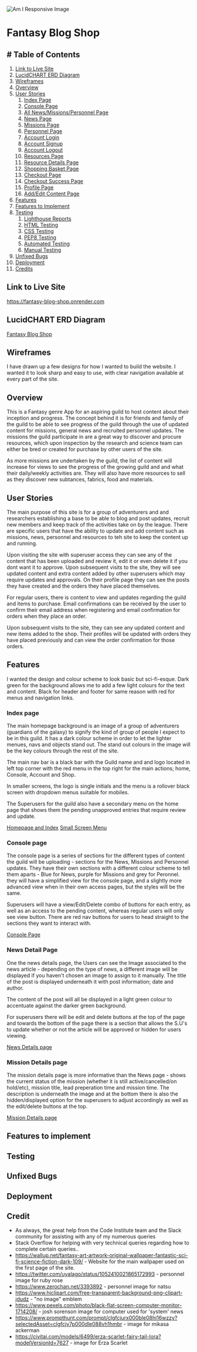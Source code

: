 ![Am I Responsive Image](media/README/amiresp-img.png)

# Fantasy Blog Shop

## # Table of Contents

1. [Link to Live Site](#link-to-live-site)
2. [LucidCHART ERD Diagram](#ludic-chart-erd-diagram)
3. [Wireframes](#link-to-live-site)
4. [Overview](#link-to-live-site)
5. [User Stories](#user-stories)
    1. [Index Page](#index-page)
    2. [Console Page](#console-page)
    3. [All News/Missions/Personnel Page](#all-news-mission-personnel-page)
    4. [News Page](#news-page)
    5. [Missions Page](#missions-page)
    6. [Personnel Page](#personnel-page)
    7. [Account Login](#account-login)
    8. [Account Signup](#account-signup)
    9. [Account Logout](#account-logout)
    10. [Resources Page](#resources-page)
    11. [Resource Details Page](#resources-details-page)
    12. [Shopping Basket Page](#shopping-basket-page)
    12. [Checkout Page](#checkout-page)
    12. [Checkout Success Page](#checkout-success-page)
    12. [Profile Page](#profile-page)
    12. [Add/Edit Content Page](#add-edit-content-page)
6. [Features](#features)
7. [Features to Implement](#features-to-implement)
8. [Testing](#testing)
    1. [Lighthouse Reports](#lighthouse-reports)
    1. [HTML Testing](#html-testing)
    1. [CSS Testing](#css-testing)
    1. [PEP8 Testing](#pep8-testing)
    1. [Automated Testing](#automated-testing)
    1. [Manual Testing](#manual-testing)
9. [Unfixed Bugs](#unfixed-bugs)
10. [Deployment](#deployment)
11. [Credits](#credits)


## Link to Live Site

https://fantasy-blog-shop.onrender.com

## LucidCHART ERD Diagram

[Fantasy Blog Shop](media/README/fbs-erd.png)

## Wireframes

I have drawn up a few designs for how I wanted to build the website. I wanted it to look sharp and easy to use, with clear navigation available at every part of the site.

## Overview

This is a Fantasy genre App for an aspiring guild to host content about their inception and progress. The concept behind it is for friends and family of the guild to be able to see progress of the guild through the use of updated content for missions, general news and recruited personnel updates. The missions the guild participate in are a great way to discover and procure resources, which upon inspection by the research and science team can either be bred or created for purchase by other users of the site.

As more missions are undertaken by the guild, the list of content will increase for views to see the progress of the growing guild and and what their daily/weekly activities are. They will also have more resources to sell as they discover new subtances, fabrics, food and materials.

## User Stories

The main purpose of this site is for a group of adventurers and and researchers establishing a base to be able to blog and post updates, recruit new members and keep track of the activities take on by the league. There are specific users that have the ability to update and add content such as missions, news, personnel and resources to teh site to keep the content up and running.

Upon visiting the site with superuser access they can see any of the content that has been uploaded and review it, edit it or even delete it if you dont want it to approve. Upon subsequent visits to the site, they will see updated content and extra content added by other superusers which may require updates and approvals. On their profile page they can see the posts they have created and the orders they have placed themselves.

For regular users, there is content to view and updates regarding the guild and items to purchase. Email confirmations can be received by the user to confirm their email address when registering and email confirmation for orders when they place an order.

Upon subsequent visits to the site, they can see any updated content and new items added to the shop. Their profiles will be updated with orders they have placed previously and can view the order confirmation for those orders.

## Features

I wanted the design and colour scheme to look basic but sci-fi-esque. Dark green for the background allows me to add a few light colours for the text and content. Black for header and footer for same reason with red for menus and navigation links.

### Index page

The main homepage background is an image of a group of adventurers (guardians of the galaxy) to signify the kind of group of people I expect to be in this guild. It has a dark colour scheme in order to let the lighter menues, navs and objects stand out. The stand out colours in the image will be the key colours through the rest of the site.

The main nav bar is a black bar with the Guild name and and logo located in left top corner with the red menu in the top right for the main actions; home, Console, Account and Shop.

In smaller screens, the logo is single initials and the menu is a rollover black screen with dropdown menus suitable for mobiles.

The Superusers for the guild also have a secondary menu on the home page that shows them the pending unapproved entries that require review and update.

[Homepage and Index](media/README/index-and-homepage.png)
[Small Screen Menu](media/README/small-menu.png)

### Console page

The console page is a series of sections for the different types of content the guild will be uploading - sections for the News, Missions and Personnel updates. They have their own sections with a different colour scheme to tell them aparts - Blue for News, purple for Missions and grey for Peronnel. they will have a simplified view for the console page, and a slightly more advanced view when in their own access pages, but the styles will be the same.

Superusers will have a view/Edit/Delete combo of buttons for each entry, as well as an access to the pending content, whereas regular users will only see view button. There are red nav buttons for users to head straight to the sections they want to interact with.

[Console Page](media/README/console-page.png)

### News Detail Page

One the news details page, the Users can see the Image associated to the news article - depending on the type of news, a different image will be displayed if you haven't chosen an image to assign to it manually. The title of the post is displayed underneath it with post information; date and author.

The content of the post will all be displayed in a light green colour to accentuate against the darker green background.

For superusers there will be edit and delete buttons at the top of the page and towards the bottom of the page there is a section that allows the S.U's to update whether or not the article will be approved or hidden for users viewing.

[News Details page](media/README/news-details-page.png)

### Mission Details page

The mission details page is more informative than the News page - shows the current status of the mission (whether it is still active/cancelled/on hold/etc), mission title, lead preperation time and mission time. The description is underneath the image and at the bottom there is also the hidden/displayed option for the superusers to adjust accordingly as well as the edit/delete buttons at the top.

[Mission Details page](media/README/mission-details.png)

## Features to implement




## Testing



## Unfixed Bugs



## Deployment



## Credit

- As always, the great help from the Code Institute team and the Slack community for assisting with any of my numerous queries
- Stack Overflow for helping with very technical queries regarding how to complete certain queries..
- https://wallup.net/fantasy-art-artwork-original-wallpaper-fantastic-sci-fi-science-fiction-dark-109/ - Website for the main wallpaper used on the first page of the site.
- https://twitter.com/uyalago/status/1052410021865172993 - personnel image for ruby rose
- https://www.zerochan.net/3393892 - personnel image for natsu
- https://www.hiclipart.com/free-transparent-background-png-clipart-jdudz - "no image" emblem
- https://www.pexels.com/photo/black-flat-screen-computer-monitor-1714208/ - josh sorenson image for computer used for 'system' news
- https://www.prompthunt.com/prompt/clgfcjurx000ble08hi16wzzy?selectedAsset=clgfcjv7p000dle088vh1hmbr - image for mikasa ackerman
- https://civitai.com/models/6499/erza-scarlet-fairy-tail-lora?modelVersionId=7627 - image for Erza Scarlet
